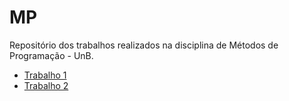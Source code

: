 # MP

Repositório dos trabalhos realizados na disciplina de Métodos de Programação - UnB.

- [Trabalho 1](T1/)
- [Trabalho 2](T2/)
